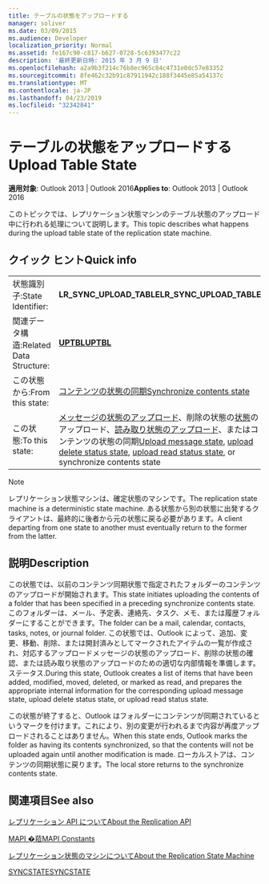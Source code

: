 ```yaml
---
title: テーブルの状態をアップロードする
manager: soliver
ms.date: 03/09/2015
ms.audience: Developer
localization_priority: Normal
ms.assetid: fe167c90-c817-b627-0728-5c6393477c22
description: '最終更新日時: 2015 年 3 月 9 日'
ms.openlocfilehash: a2a9b3f214c76b8ec965c84c4731e0dc57e83352
ms.sourcegitcommit: 8fe462c32b91c87911942c188f3445e85a54137c
ms.translationtype: MT
ms.contentlocale: ja-JP
ms.lasthandoff: 04/23/2019
ms.locfileid: "32342841"
---
```

# <a name="upload-table-state"></a><span data-ttu-id="2f2b1-103">テーブルの状態をアップロードする</span><span class="sxs-lookup"><span data-stu-id="2f2b1-103">Upload Table State</span></span>

  
  
<span data-ttu-id="2f2b1-104">**適用対象**: Outlook 2013 | Outlook 2016</span><span class="sxs-lookup"><span data-stu-id="2f2b1-104">**Applies to**: Outlook 2013 | Outlook 2016</span></span> 
  
 <span data-ttu-id="2f2b1-105">このトピックでは、レプリケーション状態マシンのテーブル状態のアップロード中に行われる処理について説明します。</span><span class="sxs-lookup"><span data-stu-id="2f2b1-105">This topic describes what happens during the upload table state of the replication state machine.</span></span> 
  
## <a name="quick-info"></a><span data-ttu-id="2f2b1-106">クイック ヒント</span><span class="sxs-lookup"><span data-stu-id="2f2b1-106">Quick info</span></span>

|||
|:-----|:-----|
|<span data-ttu-id="2f2b1-107">状態識別子:</span><span class="sxs-lookup"><span data-stu-id="2f2b1-107">State Identifier:</span></span>  <br/> |<span data-ttu-id="2f2b1-108">**LR_SYNC_UPLOAD_TABLE**</span><span class="sxs-lookup"><span data-stu-id="2f2b1-108">**LR_SYNC_UPLOAD_TABLE**</span></span> <br/> |
|<span data-ttu-id="2f2b1-109">関連データ構造:</span><span class="sxs-lookup"><span data-stu-id="2f2b1-109">Related Data Structure:</span></span>  <br/> |<span data-ttu-id="2f2b1-110">**[UPTBL](uptbl.md)**</span><span class="sxs-lookup"><span data-stu-id="2f2b1-110">**[UPTBL](uptbl.md)**</span></span> <br/> |
|<span data-ttu-id="2f2b1-111">この状態から:</span><span class="sxs-lookup"><span data-stu-id="2f2b1-111">From this state:</span></span>  <br/> |[<span data-ttu-id="2f2b1-112">コンテンツの状態の同期</span><span class="sxs-lookup"><span data-stu-id="2f2b1-112">Synchronize contents state</span></span>](synchronize-contents-state.md) <br/> |
|<span data-ttu-id="2f2b1-113">この状態:</span><span class="sxs-lookup"><span data-stu-id="2f2b1-113">To this state:</span></span>  <br/> |<span data-ttu-id="2f2b1-114">[メッセージの状態のアップロード](upload-message-state.md)、削除の状態の[状態](upload-delete-status-state.md)のアップロード、[読み取り状態のアップロード](upload-read-status-state.md)、またはコンテンツの状態の同期</span><span class="sxs-lookup"><span data-stu-id="2f2b1-114">[Upload message state](upload-message-state.md), [upload delete status state](upload-delete-status-state.md), [upload read status state](upload-read-status-state.md), or synchronize contents state</span></span>  <br/> |
   
> [!NOTE]
> <span data-ttu-id="2f2b1-115">レプリケーション状態マシンは、確定状態のマシンです。</span><span class="sxs-lookup"><span data-stu-id="2f2b1-115">The replication state machine is a deterministic state machine.</span></span> <span data-ttu-id="2f2b1-116">ある状態から別の状態に出発するクライアントは、最終的に後者から元の状態に戻る必要があります。</span><span class="sxs-lookup"><span data-stu-id="2f2b1-116">A client departing from one state to another must eventually return to the former from the latter.</span></span> 
  
## <a name="description"></a><span data-ttu-id="2f2b1-117">説明</span><span class="sxs-lookup"><span data-stu-id="2f2b1-117">Description</span></span>

<span data-ttu-id="2f2b1-118">この状態では、以前のコンテンツ同期状態で指定されたフォルダーのコンテンツのアップロードが開始されます。</span><span class="sxs-lookup"><span data-stu-id="2f2b1-118">This state initiates uploading the contents of a folder that has been specified in a preceding synchronize contents state.</span></span> <span data-ttu-id="2f2b1-119">このフォルダーは、メール、予定表、連絡先、タスク、メモ、または履歴フォルダーにすることができます。</span><span class="sxs-lookup"><span data-stu-id="2f2b1-119">The folder can be a mail, calendar, contacts, tasks, notes, or journal folder.</span></span> <span data-ttu-id="2f2b1-120">この状態では、Outlook によって、追加、変更、移動、削除、または開封済みとしてマークされたアイテムの一覧が作成され、対応するアップロードメッセージの状態のアップロード、削除の状態の確認、または読み取り状態のアップロードのための適切な内部情報を準備します。ステータス.</span><span class="sxs-lookup"><span data-stu-id="2f2b1-120">During this state, Outlook creates a list of items that have been added, modified, moved, deleted, or marked as read, and prepares the appropriate internal information for the corresponding upload message state, upload delete status state, or upload read status state.</span></span>
  
<span data-ttu-id="2f2b1-121">この状態が終了すると、Outlook はフォルダーにコンテンツが同期されているというマークを付けます。これにより、別の変更が行われるまで内容が再度アップロードされることはありません。</span><span class="sxs-lookup"><span data-stu-id="2f2b1-121">When this state ends, Outlook marks the folder as having its contents synchronized, so that the contents will not be uploaded again until another modification is made.</span></span> <span data-ttu-id="2f2b1-122">ローカルストアは、コンテンツの同期状態に戻ります。</span><span class="sxs-lookup"><span data-stu-id="2f2b1-122">The local store returns to the synchronize contents state.</span></span>
  
## <a name="see-also"></a><span data-ttu-id="2f2b1-123">関連項目</span><span class="sxs-lookup"><span data-stu-id="2f2b1-123">See also</span></span>



[<span data-ttu-id="2f2b1-124">レプリケーション API について</span><span class="sxs-lookup"><span data-stu-id="2f2b1-124">About the Replication API</span></span>](about-the-replication-api.md)
  
[<span data-ttu-id="2f2b1-125">MAPI �萔</span><span class="sxs-lookup"><span data-stu-id="2f2b1-125">MAPI Constants</span></span>](mapi-constants.md)
  
[<span data-ttu-id="2f2b1-126">レプリケーション状態のマシンについて</span><span class="sxs-lookup"><span data-stu-id="2f2b1-126">About the Replication State Machine</span></span>](about-the-replication-state-machine.md)
  
[<span data-ttu-id="2f2b1-127">SYNCSTATE</span><span class="sxs-lookup"><span data-stu-id="2f2b1-127">SYNCSTATE</span></span>](syncstate.md)

